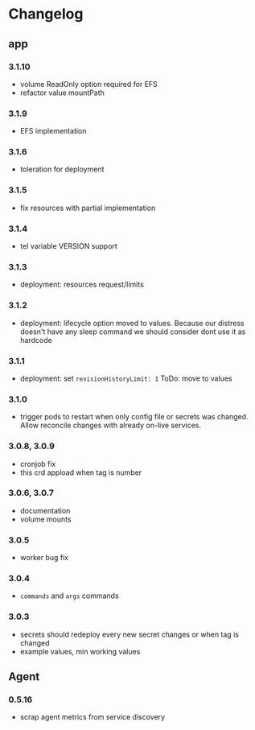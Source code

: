 # Changelog

## app

### 3.1.10
* volume ReadOnly option required for EFS
* refactor value mountPath

### 3.1.9
* EFS implementation

### 3.1.6
* toleration for deployment
### 3.1.5
* fix resources with partial implementation

### 3.1.4
* tel variable VERSION support

### 3.1.3
* deployment: resources request/limits 


### 3.1.2
* deployment: lifecycle option moved to values. Because our distress doesn't have any sleep command we should consider dont use it as hardcode

### 3.1.1
* deployment: set `revisionHistoryLimit: 1` ToDo: move to values 

### 3.1.0
* trigger pods to restart when only config file or secrets was changed. Allow reconcile changes with already on-live services.

### 3.0.8, 3.0.9
* cronjob fix
* this crd appload when tag is number

### 3.0.6, 3.0.7
* documentation
* volume mounts
 
### 3.0.5
* worker bug fix

### 3.0.4
* `commands` and `args` commands 

### 3.0.3
* secrets should redeploy every new secret changes or when tag is changed
* example values, min working values 


## Agent
### 0.5.16
* scrap agent metrics from service discovery